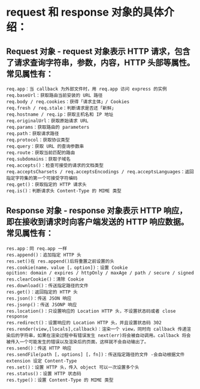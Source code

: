<!--
 * @Author: Ying Zhang
 * @Date: 2021-12-08 11:37:04
 * @LastEditTime: 2021-12-08 11:38:22
 * @LastEditors: Ying Zhang
 * @Description:
 * @FilePath: /express-demo/res.req.md
 * 道阻且长，行则将至
-->

# request 和 response 对象的具体介绍：

## Request 对象 - request 对象表示 HTTP 请求，包含了请求查询字符串，参数，内容，HTTP 头部等属性。常见属性有：

```
req.app：当 callback 为外部文件时，用 req.app 访问 express 的实例
req.baseUrl：获取路由当前安装的 URL 路径
req.body / req.cookies：获得「请求主体」/ Cookies
req.fresh / req.stale：判断请求是否还「新鲜」
req.hostname / req.ip：获取主机名和 IP 地址
req.originalUrl：获取原始请求 URL
req.params：获取路由的 parameters
req.path：获取请求路径
req.protocol：获取协议类型
req.query：获取 URL 的查询参数串
req.route：获取当前匹配的路由
req.subdomains：获取子域名
req.accepts()：检查可接受的请求的文档类型
req.acceptsCharsets / req.acceptsEncodings / req.acceptsLanguages：返回指定字符集的第一个可接受字符编码
req.get()：获取指定的 HTTP 请求头
req.is()：判断请求头 Content-Type 的 MIME 类型
```

## Response 对象 - response 对象表示 HTTP 响应，即在接收到请求时向客户端发送的 HTTP 响应数据。常见属性有：

```
res.app：同 req.app 一样
res.append()：追加指定 HTTP 头
res.set()在 res.append()后将重置之前设置的头
res.cookie(name，value [，option])：设置 Cookie
opition: domain / expires / httpOnly / maxAge / path / secure / signed
res.clearCookie()：清除 Cookie
res.download()：传送指定路径的文件
res.get()：返回指定的 HTTP 头
res.json()：传送 JSON 响应
res.jsonp()：传送 JSONP 响应
res.location()：只设置响应的 Location HTTP 头，不设置状态码或者 close response
res.redirect()：设置响应的 Location HTTP 头，并且设置状态码 302
res.render(view,[locals],callback)：渲染一个 view，同时向 callback 传递渲染后的字符串，如果在渲染过程中有错误发生 next(err)将会被自动调用。callback 将会被传入一个可能发生的错误以及渲染后的页面，这样就不会自动输出了。
res.send()：传送 HTTP 响应
res.sendFile(path [，options] [，fn])：传送指定路径的文件 -会自动根据文件 extension 设定 Content-Type
res.set()：设置 HTTP 头，传入 object 可以一次设置多个头
res.status()：设置 HTTP 状态码
res.type()：设置 Content-Type 的 MIME 类型

```

